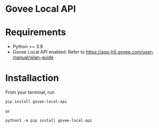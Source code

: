 # Govee Local API

# Requirements

* Python >= 3.9
* Govee Local API enabled. Refer to https://app-h5.govee.com/user-manual/wlan-guide

# Installaction

From your terminal, run 

    pip install govee-local-api

or
    
    python3 -m pip install govee-local-api


